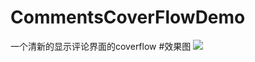 # CommentsCoverFlowDemo
一个清新的显示评论界面的coverflow
#效果图
<img src="https://github.com/AnnieAri/CommentsCoverFlowDemo/blob/master/CoverFlowDemo/document/%E5%9B%BE%E7%89%87%E6%BC%94%E7%A4%BA.gif?raw=true" >